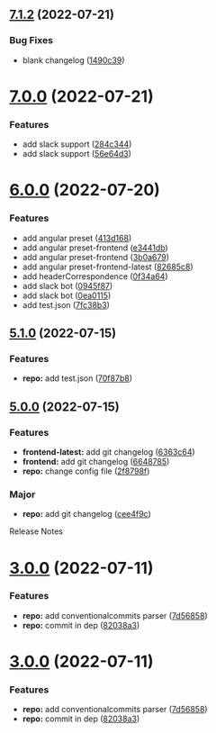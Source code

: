 ## [7.1.2](https://github.com/jayeshchoudhary/semantic-release-practice/compare/repo-7.1.1...repo-7.1.2) (2022-07-21)


### Bug Fixes

* blank changelog ([1490c39](https://github.com/jayeshchoudhary/semantic-release-practice/commit/1490c395ede16af215290e467a70727381c91bf1))

# [7.0.0](https://github.com/jayeshchoudhary/semantic-release-practice/compare/repo-6.0.0...repo-7.0.0) (2022-07-21)


### Features

* add slack support ([284c344](https://github.com/jayeshchoudhary/semantic-release-practice/commit/284c3443345da7fcbb2b956468a81e371df69bfa))
* add slack support ([56e64d3](https://github.com/jayeshchoudhary/semantic-release-practice/commit/56e64d34dcc20aea711391866a58f3019d70ce01))

# [6.0.0](https://github.com/jayeshchoudhary/semantic-release-practice/compare/repo-5.1.0...repo-6.0.0) (2022-07-20)


### Features

* add angular preset ([413d168](https://github.com/jayeshchoudhary/semantic-release-practice/commit/413d168ed7d668f2bda509e0a840e4b370eabd5f))
* add angular preset-frontend ([e3441db](https://github.com/jayeshchoudhary/semantic-release-practice/commit/e3441db097b1eb8bab9468bb176f4d18b98bf414))
* add angular preset-frontend ([3b0a679](https://github.com/jayeshchoudhary/semantic-release-practice/commit/3b0a6791ad4050da753bcf449651a733fa1557ae))
* add angular preset-frontend-latest ([82685c8](https://github.com/jayeshchoudhary/semantic-release-practice/commit/82685c855eb7077f885e364fd8cbf1d963bc32f7))
* add headerCorrespondence ([0f34a64](https://github.com/jayeshchoudhary/semantic-release-practice/commit/0f34a6465fbf5fbf1a98808de96cf37f022bee81))
* add slack bot ([0945f87](https://github.com/jayeshchoudhary/semantic-release-practice/commit/0945f874befd8afe4be24add9174d77bacfac4fe))
* add slack bot ([0ea0115](https://github.com/jayeshchoudhary/semantic-release-practice/commit/0ea01158cef96e0f34a3eb997a252f5849fac0b2))
* add test.json ([7fc38b3](https://github.com/jayeshchoudhary/semantic-release-practice/commit/7fc38b3ac690f88a2ff02a05fcffd5fc6eaff551))

## [5.1.0](https://github.com/jayeshchoudhary/semantic-release-practice/compare/repo-5.0.0...repo-5.1.0) (2022-07-15)


### Features

* **repo:** add test.json ([70f87b8](https://github.com/jayeshchoudhary/semantic-release-practice/commit/70f87b8a183587cf8a37536002650166d745f928))

## [5.0.0](https://github.com/jayeshchoudhary/semantic-release-practice/compare/repo-4.6.0...repo-5.0.0) (2022-07-15)


### Features

* **frontend-latest:** add git changelog ([6363c64](https://github.com/jayeshchoudhary/semantic-release-practice/commit/6363c64b9e98ba28d0c0d553897081fb6508584a))
* **frontend:** add git changelog ([6648785](https://github.com/jayeshchoudhary/semantic-release-practice/commit/66487851d5bfc664a9f1367443f9371511f8d8a4))
* **repo:** change config file ([2f8798f](https://github.com/jayeshchoudhary/semantic-release-practice/commit/2f8798f559d5ae17076a6ebdc489e45b0cd379b2))


### Major

* **repo:** add git changelog ([cee4f9c](https://github.com/jayeshchoudhary/semantic-release-practice/commit/cee4f9c6503a65c7e1ae5360b0890dcb439d89cc))

Release Notes

# [3.0.0](https://github.com/jayeshchoudhary/semantic-release-practice/compare/repo-2.0.0...repo-3.0.0) (2022-07-11)


### Features

* **repo:** add conventionalcommits parser ([7d56858](https://github.com/jayeshchoudhary/semantic-release-practice/commit/7d56858ed3cb38fcbf4c4d931568bca8ecf329de))
* **repo:** commit in dep ([82038a3](https://github.com/jayeshchoudhary/semantic-release-practice/commit/82038a3d04e66e125df4ac5bb4d2720cca3d65dc))

# [3.0.0](https://github.com/jayeshchoudhary/semantic-release-practice/compare/repo-2.0.0...repo-3.0.0) (2022-07-11)


### Features

* **repo:** add conventionalcommits parser ([7d56858](https://github.com/jayeshchoudhary/semantic-release-practice/commit/7d56858ed3cb38fcbf4c4d931568bca8ecf329de))
* **repo:** commit in dep ([82038a3](https://github.com/jayeshchoudhary/semantic-release-practice/commit/82038a3d04e66e125df4ac5bb4d2720cca3d65dc))
